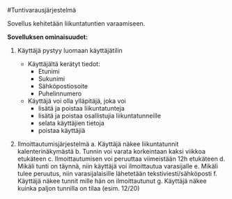#Tuntivarausjärjestelmä

Sovellus kehitetään liikuntatuntien varaamiseen.

<b>Sovelluksen ominaisuudet:</b>

1. Käyttäjä pystyy luomaan käyttäjätilin
   - Käyttäjältä kerätyt tiedot:
     - Etunimi
     - Sukunimi
     - Sähköpostiosoite
     - Puhelinnumero
   - Käyttäjä voi olla ylläpitäjä, joka voi
     - lisätä ja poistaa liikuntatunteja
     - lisätä ja poistaa osallistujia liikuntatunneille
     - selata käyttäjien tietoja
     - poistaa käyttäjiä

2. Ilmoittautumisjärjestelmä
  a. Käyttäjä näkee liikuntatunnit kalenterinäkymästä
  b. Tunnin voi varata korkeintaan kaksi viikkoa etukäteen
  c. Ilmoittautumisen voi peruuttaa viimeistään 12h etukäteen
  d. Mikäli tunti on täynnä, niin käyttäjä voi ilmoittautua varasijalle
  e. Mikäli tulee peruutus, niin varasijalaisille lähetetään tekstiviesti/sähköposti
  f. Käyttäjä näkee tunnit mille hän on ilmoittautunut
  g. Käyttäjä näkee kuinka paljon tunnilla on tilaa (esim. 12/20)

